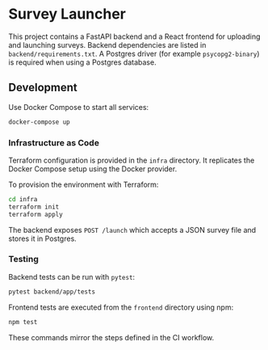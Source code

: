 # Survey Launcher

This project contains a FastAPI backend and a React frontend for uploading and launching surveys.
Backend dependencies are listed in `backend/requirements.txt`. A Postgres driver
(for example `psycopg2-binary`) is required when using a Postgres database.


## Development

Use Docker Compose to start all services:

```bash
docker-compose up
```

### Infrastructure as Code

Terraform configuration is provided in the `infra` directory. It replicates the
Docker Compose setup using the Docker provider.

To provision the environment with Terraform:

```bash
cd infra
terraform init
terraform apply
```

The backend exposes `POST /launch` which accepts a JSON survey file and stores it in Postgres.

### Testing

Backend tests can be run with `pytest`:

```bash
pytest backend/app/tests
```

Frontend tests are executed from the `frontend` directory using npm:

```bash
npm test
```

These commands mirror the steps defined in the CI workflow.